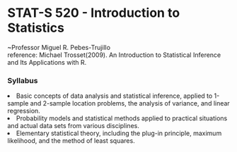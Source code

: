 # STAT-S 520 - Introduction to Statistics
~Professor Miguel R. Pebes-Trujillo
<br>reference: Michael Trosset(2009). An Introduction to Statistical Inference and Its Applications with R.
### Syllabus
<li>Basic concepts of data analysis and statistical inference, applied to 1-sample and 2-sample
location problems, the analysis of variance, and linear regression.
<li>Probability models and statistical methods applied to practical situations and actual data
sets from various disciplines.
<li>Elementary statistical theory, including the plug-in principle, maximum likelihood, and the
method of least squares.
